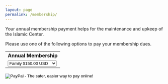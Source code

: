 ```yaml
---
layout: page
permalink: /membership/
---
```


Your annual membership payment helps for the maintenance and upkeep of the Islamic Center.

Please use one of the following options to pay your membership dues.

<form action="https://www.paypal.com/cgi-bin/webscr" method="post" target="_top">
<input type="hidden" name="cmd" value="_s-xclick">
<input type="hidden" name="hosted_button_id" value="L5AMGFHX7ZEVJ">
<table>
<tr><td><input type="hidden" name="on0" value="Annual Membership"><strong>Annual Membership</strong></td></tr><tr><td><select name="os0">
	<option value="Family">Family $150.00 USD</option>
	<option value="Individual">Individual $75.00 USD</option>
</select> </td></tr>
</table>
<input type="hidden" name="currency_code" value="USD">
<input type="image" src="https://www.paypalobjects.com/en_US/i/btn/btn_paynow_SM.gif" border="0" name="submit" alt="PayPal - The safer, easier way to pay online!">
<img alt="" border="0" src="https://www.paypalobjects.com/en_US/i/scr/pixel.gif" width="1" height="1">
</form>

